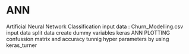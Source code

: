 
# ANN
Artificial Neural Network Classification
input data : Churn_Modelling.csv
input data 
split data
create dummy variables
keras ANN
PLOTTING
confussion matrix and accuracy
tunnig hyper parameters by using keras_turner

